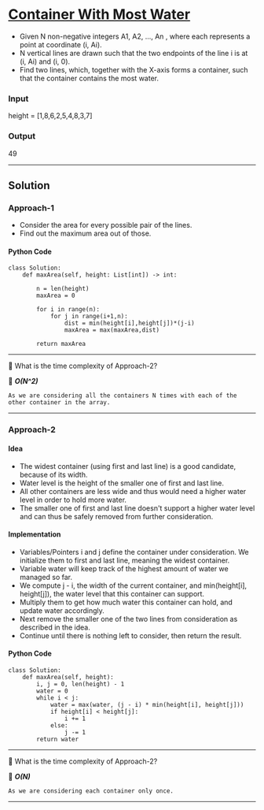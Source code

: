 # [Container With Most Water](https://leetcode.com/problems/container-with-most-water/)

- Given N non-negative integers A1, A2, ..., An , where each represents a point at coordinate (i, Ai). 
- N vertical lines are drawn such that the two endpoints of the line i is at (i, Ai) and (i, 0).
- Find two lines, which, together with the X-axis forms a container, such that the container contains the most water.

### Input 

height = [1,8,6,2,5,4,8,3,7]

### Output

49

-----------------------------------------------------

## Solution

### Approach-1

- Consider the area for every possible pair of the lines.
- Find out the maximum area out of those.

#### Python Code

    class Solution:
        def maxArea(self, height: List[int]) -> int:

            n = len(height)
            maxArea = 0

            for i in range(n):
                for j in range(i+1,n):
                    dist = min(height[i],height[j])*(j-i)
                    maxArea = max(maxArea,dist)

            return maxArea
            
 -----------------------------------------------------------           
            
🎯 What is the time complexity of Approach-2?

📝 ***O(N^2)*** 
    
    As we are considering all the containers N times with each of the other container in the array.
    
--------------------------------------------------------------     
     
### Approach-2

#### Idea

- The widest container (using first and last line) is a good candidate, because of its width.
- Water level is the height of the smaller one of first and last line.
- All other containers are less wide and thus would need a higher water level in order to hold more water.
- The smaller one of first and last line doesn't support a higher water level and can thus be safely removed from further consideration.

#### Implementation

- Variables/Pointers i and j define the container under consideration. We initialize them to first and last line, meaning the widest container.
- Variable water will keep track of the highest amount of water we managed so far.
- We compute j - i, the width of the current container, and min(height[i], height[j]), the water level that this container can support.
- Multiply them to get how much water this container can hold, and update water accordingly. 
- Next remove the smaller one of the two lines from consideration as described in the idea.
- Continue until there is nothing left to consider, then return the result.

#### Python Code

    class Solution:
        def maxArea(self, height):
            i, j = 0, len(height) - 1
            water = 0
            while i < j:
                water = max(water, (j - i) * min(height[i], height[j]))
                if height[i] < height[j]:
                    i += 1
                else:
                    j -= 1
            return water
            
---------------------------------------------------

🎯 What is the time complexity of Approach-2?

📝 ***O(N)***

    As we are considering each container only once.
    
 -----------------------------------------------
